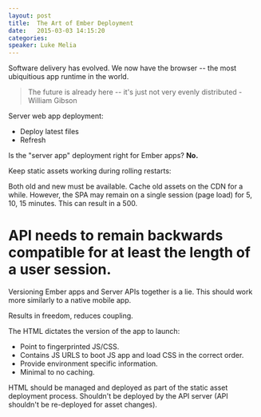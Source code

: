 ```yaml
---
layout: post
title:  The Art of Ember Deployment 
date:   2015-03-03 14:15:20
categories:
speaker: Luke Melia
---
```


Software delivery has evolved. We now have the browser -- the most ubiquitious app runtime
in the world.

> The future is already here -- it's just not very evenly distributed - William Gibson

Server web app deployment:

* Deploy latest files
* Refresh

Is the "server app" deployment right for Ember apps? __No.__

Keep static assets working during rolling restarts:

Both old and new must be available. Cache old assets on the CDN for a while. However, the SPA
may remain on a single session (page load) for 5, 10, 15 minutes. This can result in a 500.

# API needs to remain backwards compatible for at least the length of a user session.

Versioning Ember apps and Server APIs together is a lie. This should work more similarly to
a native mobile app.

Results in freedom, reduces coupling.

The HTML dictates the version of the app to launch:

* Point to fingerprinted JS/CSS.
* Contains JS URLS to boot JS app and load CSS in the correct order.
* Provide environment specific information.
* Minimal to no caching.

HTML should be managed and deployed as part of the static asset deployment process. Shouldn't be
deployed by the API server (API shouldn't be re-deployed for asset changes).



